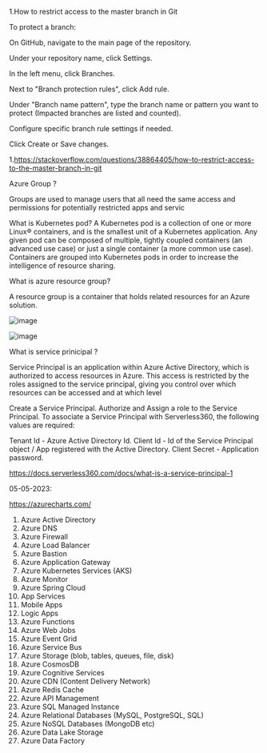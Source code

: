 
1.How to restrict access to the master branch in Git

To protect a branch:

On GitHub, navigate to the main page of the repository.

Under your repository name, click Settings.

In the left menu, click Branches.

Next to "Branch protection rules", click Add rule.

Under "Branch name pattern", type the branch name or pattern you want to protect (Impacted branches are listed and counted).

Configure specific branch rule settings if needed.

Click Create or Save changes.


1.https://stackoverflow.com/questions/38864405/how-to-restrict-access-to-the-master-branch-in-git


Azure Group ?

Groups are used to manage users that all need the same access and permissions for potentially restricted apps and servic

What is Kubernetes pod?
A Kubernetes pod is a collection of one or more Linux® containers, and is the smallest unit of a Kubernetes application. Any given pod can be composed of multiple, tightly coupled containers (an advanced use case) or just a single container (a more common use case). 
Containers are grouped into Kubernetes pods in order to increase the intelligence of resource sharing.

What is azure resource group?

A resource group is a container that holds related resources for an Azure solution.

![image](https://user-images.githubusercontent.com/30367367/232394645-d06f4774-9825-4a51-a95d-65f79dd981d2.png)


![image](https://user-images.githubusercontent.com/30367367/232394481-187e2d6a-e28c-4ce3-a999-1fe319023da5.png)




What is service prinicipal ?

Service Principal is an application within Azure Active Directory, which is authorized to access resources in Azure. This access is restricted by the roles assigned to the service principal, giving you control over which resources can be accessed and at which level

Create a Service Principal.
Authorize and Assign a role to the Service Principal.
To associate a Service Principal with Serverless360, the following values are required:

Tenant Id - Azure Active Directory Id.
Client Id - Id of the Service Principal object / App registered with the Active Directory.
Client Secret - Application password.

https://docs.serverless360.com/docs/what-is-a-service-principal-1


05-05-2023:

https://azurecharts.com/

1.	Azure Active Directory
2.	Azure DNS
3.	Azure Firewall
4.	Azure Load Balancer
5.	Azure Bastion
6.	Azure Application Gateway
7.	Azure Kubernetes Services (AKS)
8.	Azure Monitor
9.	Azure Spring Cloud
10.	App Services
11.	Mobile Apps
12.	Logic Apps
13.	Azure Functions
14.	Azure Web Jobs
15.	Azure Event Grid
16.	Azure Service Bus
17.	Azure Storage (blob, tables, queues, file, disk)
18.	Azure CosmosDB
19.	Azure Cognitive Services
20.	Azure CDN (Content Delivery Network)
21.	Azure Redis Cache
22.	Azure API Management
23.	Azure SQL Managed Instance
24.	Azure Relational Databases (MySQL, PostgreSQL, SQL)
25.	Azure NoSQL Databases (MongoDB etc)
26.	Azure Data Lake Storage
27.	Azure Data Factory




